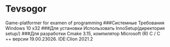 # Tevsogor 
Game-platformer for examen of programming
###Системные Требования
Windows 10 x32
###Для установки
Использовать InnoSetup(директория setup/)
###Для разработки
Cmake 3.15, компилятор Microsoft (R) C / C ++ версии 19.00.23026.
IDE:Clion 2021.2


